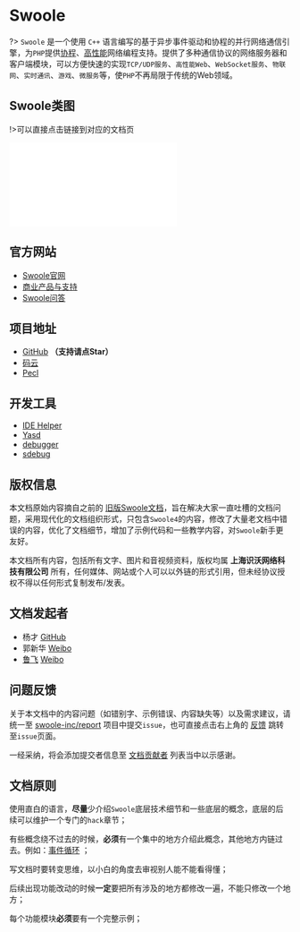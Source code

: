 # Swoole

?> `Swoole` 是一个使用 `C++` 语言编写的基于异步事件驱动和协程的并行网络通信引擎，为`PHP`提供[协程](/coroutine)、[高性能](/question/use?id=swoole性能如何)网络编程支持。提供了多种通信协议的网络服务器和客户端模块，可以方便快速的实现`TCP/UDP服务`、`高性能Web`、`WebSocket服务`、`物联网`、`实时通讯`、`游戏`、`微服务`等，使`PHP`不再局限于传统的Web领域。

## Swoole类图

!>可以直接点击链接到对应的文档页

[//]: # (https://naotu.baidu.com/file/bd9d2ba7dfae326e6976f0c53f88b18c)

<embed src="_images/swoole_class.svg" type="image/svg+xml" alt="Swoole架构图" />

## 官方网站

* [Swoole官网](//www.swoole.com)
* [商业产品与支持](//business.swoole.com)
* [Swoole问答](//wenda.swoole.com)

## 项目地址

* [GitHub](//github.com/swoole/swoole-src) **（支持请点Star）**
* [码云](//gitee.com/swoole/swoole)
* [Pecl](//pecl.php.net/package/swoole)

## 开发工具

* [IDE Helper](https://github.com/swoole/ide-helper)
* [Yasd](https://github.com/swoole/yasd)
* [debugger](https://github.com/swoole/debugger)
* [sdebug](https://github.com/swoole/sdebug)

## 版权信息

本文档原始内容摘自之前的 [旧版Swoole文档](https://wiki.swoole.com/wiki/index/prid-1)，旨在解决大家一直吐槽的文档问题，采用现代化的文档组织形式，只包含`Swoole4`的内容，修改了大量老文档中错误的内容，优化了文档细节，增加了示例代码和一些教学内容，对`Swoole`新手更友好。

本文档所有内容，包括所有文字、图片和音视频资料，版权均属 **上海识沃网络科技有限公司** 所有，任何媒体、网站或个人可以以外链的形式引用，但未经协议授权不得以任何形式复制发布/发表。

## 文档发起者

* 杨才 [GitHub](https://github.com/TTSimple)
* 郭新华 [Weibo](https://www.weibo.com/u/2661945152)
* [鲁飞](https://github.com/sy-records) [Weibo](https://weibo.com/5384435686)

## 问题反馈

关于本文档中的内容问题（如错别字、示例错误、内容缺失等）以及需求建议，请统一至 [swoole-inc/report](https://github.com/swoole-inc/report) 项目中提交`issue`，也可直接点击右上角的 [反馈](/?id=main) 跳转至`issue`页面。

一经采纳，将会添加提交者信息至 [文档贡献者](/CONTRIBUTING) 列表当中以示感谢。

## 文档原则

使用直白的语言，**尽量**少介绍`Swoole`底层技术细节和一些底层的概念，底层的后续可以维护一个专门的`hack`章节；

有些概念绕不过去的时候，**必须**有一个集中的地方介绍此概念，其他地方内链过去。例如：[事件循环](/learn?id=什么是eventloop) ；

写文档时要转变思维，以小白的角度去审视别人能不能看得懂；

后续出现功能改动的时候**一定**要把所有涉及的地方都修改一遍，不能只修改一个地方；

每个功能模块**必须**要有一个完整示例；
